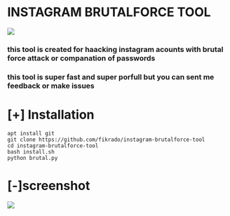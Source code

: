 # INSTAGRAM BRUTALFORCE TOOL 

<img src="i.jpg">

### this tool is created for haacking instagram acounts with brutal force attack or companation of passwords 
### this tool is super fast and super porfull but you can sent me feedback or make issues

# [+] Installation

 ```
apt install git 
git clone https://github.com/fikrado/instagram-brutalforce-tool
cd instagram-brutalforce-tool
bash install.sh 
python brutal.py
 ```

# [-]screenshot

<img src="i.jpg">
